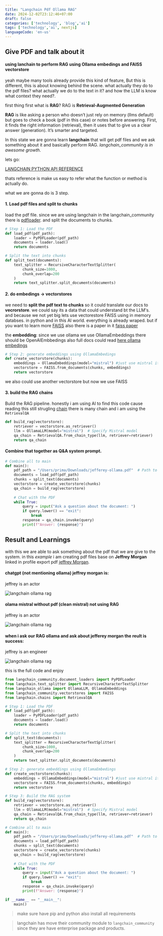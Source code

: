 ```yaml
---
title: "Langchain Pdf Ollama RAG"
date: 2024-12-02T23:12:46+07:00
draft: false
categories: ['technology', 'blog','ai']
tags: ['technology','ai', nextjs]
languageCode: 'en-us'
---
```


## Give PDF and talk about it

#### using lanchain to perform RAG using Ollama embedings and FAISS vectorstore

yeah maybe many tools already provide this kind of feature, But this is different, this is about knowing behind the scene. what actually they do to the pdf files? what actually we do to the text in it? and how the LLM is know what context they need?.

first thing first what is **RAG**? RAG is **Retrieval-Augmented Generation** 

**RAG** is like asking a person who doesn’t just rely on memory (llms default) but goes to check a book (pdf in this case) or notes before answering. First, it finds the right information (retrieval), then it uses that to give us a clear answer (generation). It’s smarter and targeted.

In this state we are gonna learn **langchain** that will get pdf files and we ask something about it and basically perform RAG. *langchain_community is in awesome growth*.

lets go:

[LANGCHAIN PYTHON API REFERENCE](https://api.python.langchain.com/en/latest/langchain_api_reference.html)

thats reference is make us easy to refer what the function or method is actually do.

what we are gonna do is 3 step.

#### 1. Load pdf files and split to chunks

load the pdf file. since we are using langchain in the langchain_community there is [pdfloader](https://python.langchain.com/docs/integrations/document_loaders/pypdfloader/). and split the documents to chunks.

```python
# Step 1: Load the PDF
def load_pdf(pdf_path):
    loader = PyPDFLoader(pdf_path)
    documents = loader.load()
    return documents

# Split the text into chunks
def split_text(documents):
    text_splitter = RecursiveCharacterTextSplitter(
        chunk_size=1000,
        chunk_overlap=200
    )
    return text_splitter.split_documents(documents)
```

#### 2. do embedings -> vectorstores

we need to **split the pdf text to chunks** so it could translate our docs to **vecrorstore**. we could say its a data that could understand bt the LLM's. and because we not yet big lets use vectorestore FAISS using in memory databses. in python and in this AI world. everything is already wraped. but if you want to learn more [FAISS](https://api.python.langchain.com/en/latest/vectorstores/langchain_community.vectorstores.faiss.FAISS.html#langchain_community.vectorstores.faiss.FAISS) also there is a paper in it [faiss paper](https://arxiv.org/pdf/2401.08281)

the **embedding**: since we use ollama we use OllamaEmbeddings there should be OpenAIEmbbedings also
full docs could read [here ollama embedings](https://python.langchain.com/v0.2/api_reference/ollama/embeddings/langchain_ollama.embeddings.OllamaEmbeddings.html#langchain_ollama.embeddings.OllamaEmbeddings)

```python
# Step 2: generate embeddings using OllamaEmbedings
def create_vectorstore(chunks):
    embeddings = OllamaEmbeddings(model="mistral") #just use mistral its run on local btw
    vectorstore = FAISS.from_documents(chunks, embeddings)
    return vectorstore

```

we also could use another vectorstore but now we use FAISS

#### 3. build the RAG chains

Build the RAG pipeline. honestly i am using AI to find this code cause reading this still strugling [chain](https://python.langchain.com/v0.1/docs/modules/chains/) there is many chain and i am using the `RetrievalQA`

```python
def build_rag(vectorstore):
    retriever = vectorstore.as_retriever()
    llm = OllamaLLM(model="mistral")  # Specify Mistral model
    qa_chain = RetrievalQA.from_chain_type(llm, retriever=retriever)
    return qa_chain
```

#### Combine that together as Q&A system prompt.

```python
# Combine all to main
def main():
    pdf_path = "/Users/prima/Downloads/jefferey-ollama.pdf"  # Path to your PDF file
    documents = load_pdf(pdf_path)
    chunks = split_text(documents)
    vectorstore = create_vectorstore(chunks)
    qa_chain = build_rag(vectorstore)
    
    # Chat with the PDF
    while True:
        query = input("Ask a question about the document: ")
        if query.lower() == "exit":
            break
        response = qa_chain.invoke(query)
        print(f"Answer: {response}")

```

## Result and Learnings

with this we are able to ask something about the pdf that we are give to the system. in this *example* i am creating pdf files base on **Jeffrey Morgan** linked in profile export pdf [jeffrey Morgan](https://www.linkedin.com/in/jmorganca/?originalSubdomain=ca).

#### chatgpt (not mentioning ollama) jeffrey morgan is: 

jeffrey is an actor


![langchain ollama rag](/img/langchain-rag-ollama-1.png)


#### olama mistral without pdf (clean mistral) not using RAG

jeffrey is an actor


![langchain ollama rag](/img/langchain-rag-ollama-4.png)


#### when i ask our RAG ollama and ask about jefferey morgan the reult is success:

jeffrey is an engineer


![langchain ollama rag](/img/langchain-rag-ollama-3.png)


this is the full code and enjoy


```python
from langchain_community.document_loaders import PyPDFLoader
from langchain.text_splitter import RecursiveCharacterTextSplitter
from langchain_ollama import OllamaLLM, OllamaEmbeddings
from langchain_community.vectorstores import FAISS
from langchain.chains import RetrievalQA

# Step 1: Load the PDF
def load_pdf(pdf_path):
    loader = PyPDFLoader(pdf_path)
    documents = loader.load()
    return documents

# Split the text into chunks
def split_text(documents):
    text_splitter = RecursiveCharacterTextSplitter(
        chunk_size=1000,
        chunk_overlap=200
    )
    return text_splitter.split_documents(documents)

# Step 2: generate embeddings using OllamaEmbedings
def create_vectorstore(chunks):
    embeddings = OllamaEmbeddings(model="mistral") #just use mistral its run on local btw
    vectorstore = FAISS.from_documents(chunks, embeddings)
    return vectorstore

# Step 3: Build the RAG system
def build_rag(vectorstore):
    retriever = vectorstore.as_retriever()
    llm = OllamaLLM(model="mistral")  # Specify Mistral model
    qa_chain = RetrievalQA.from_chain_type(llm, retriever=retriever)
    return qa_chain

# Combine all to main
def main():
    pdf_path = "/Users/prima/Downloads/jefferey-ollama.pdf"  # Path to your PDF file
    documents = load_pdf(pdf_path)
    chunks = split_text(documents)
    vectorstore = create_vectorstore(chunks)
    qa_chain = build_rag(vectorstore)
    
    # Chat with the PDF
    while True:
        query = input("Ask a question about the document: ")
        if query.lower() == "exit":
            break
        response = qa_chain.invoke(query)
        print(f"Answer: {response}")

if __name__ == "__main__":
    main()

```

> make sure have pip and python also install all requirements

> langchain has move their community module to `langchain_community` since they are have enterprise package and products.